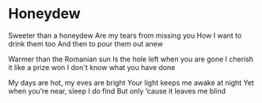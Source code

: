 
# Honeydew
Sweeter than a honeydew
Are my tears from missing you
How I want to drink them too
And then to pour them out anew

Warmer than the Romanian sun
Is the hole left when you are gone
I cherish it like a prize won
I don't know what you have done

My days are hot, my eves are bright
Your light keeps me awake at night
Yet when you’re near, sleep I do find
But only ‘cause it leaves me blind
